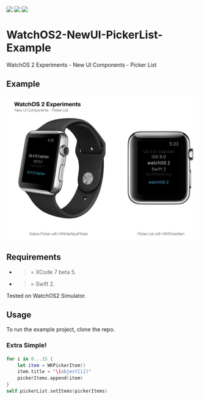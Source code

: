 ![](https://img.shields.io/badge/build-pass-brightgreen.svg?style=flat-square)
![](https://img.shields.io/badge/platform-WatchOS2-ff69b4.svg?style=flat-square)
![](https://img.shields.io/badge/Require-XCode7-lightgrey.svg?style=flat-square)


# WatchOS2-NewUI-PickerList-Example
WatchOS 2 Experiments - New UI Components - Picker List

## Example

![](https://raw.githubusercontent.com/Sweefties/WatchOS2-NewUI-Movie-Example/master/Screenshots/Apple_Watch_template-PickerList.jpg)

## Requirements

- >= XCode 7 beta 5.
- >= Swift 2.

Tested on WatchOS2 Simulator.

## Usage

To run the example project, clone the repo.

### Extra Simple!

```swift
for i in 0...15 {
    let item = WKPickerItem()
    item.title = "\(object[i])"
    pickerItems.append(item)
}
self.pickerList.setItems(pickerItems)
```



